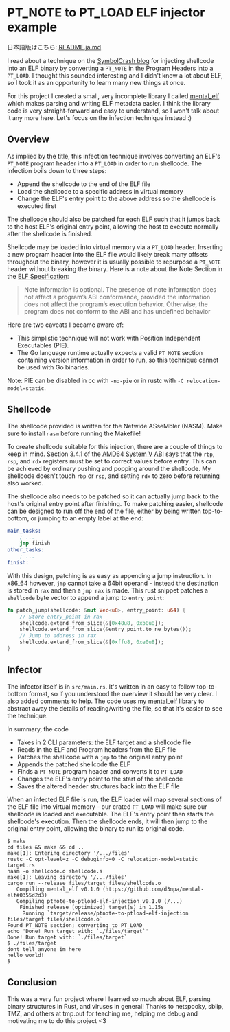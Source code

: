 # PT_NOTE to PT_LOAD ELF injector example

日本語版はこちら: [README.ja.md](README.ja.md)

I read about a technique on the [SymbolCrash blog](https://www.symbolcrash.com/2019/03/27/pt_note-to-pt_load-injection-in-elf/) for injecting shellcode into an ELF binary by converting a `PT_NOTE` in the Program Headers into a `PT_LOAD`. I thought this sounded interesting and I didn't know a lot about ELF, so I took it as an opportunity to learn many new things at once.

For this project I created a small, very incomplete library I called [mental_elf](https://github.com/d3npa/mental-elf) which makes parsing and writing ELF metadata easier. I think the library code is very straight-forward and easy to understand, so I won't talk about it any more here. Let's focus on the infection technique instead :)

## Overview

As implied by the title, this infection technique involves converting an ELF's `PT_NOTE` program header into a `PT_LOAD` in order to run shellcode. The infection boils down to three steps:

- Append the shellcode to the end of the ELF file
- Load the shellcode to a specific address in virtual memory 
- Change the ELF's entry point to the above address so the shellcode is executed first

The shellcode should also be patched for each ELF such that it jumps back to the host ELF's original entry point, allowing the host to execute normally after the shellcode is finished. 

Shellcode may be loaded into virtual memory via a `PT_LOAD` header. Inserting a new program header into the ELF file would likely break many offsets throughout the binary, however it is usually possible to repurpose a `PT_NOTE` header without breaking the binary. Here is a note about the Note Section in the [ELF Specification](http://www.skyfree.org/linux/references/ELF_Format.pdf):

> Note information is optional.  The presence of note information does not affect a program’s ABI conformance, provided the information does not affect the program’s execution behavior.  Otherwise, the program does not conform to the ABI and has undefined behavior

Here are two caveats I became aware of:

- This simplistic technique will not work with Position Independent Executables (PIE). 
- The Go language runtime actually expects a valid `PT_NOTE` section containing version information in order to run, so this technique cannot be used with Go binaries.

Note: PIE can be disabled in cc with `-no-pie` or in rustc with `-C relocation-model=static`.

## Shellcode

The shellcode provided is written for the Netwide ASseMbler (NASM). Make sure to install `nasm` before running the Makefile! 

To create shellcode suitable for this injection, there are a couple of things to keep in mind. Section 3.4.1 of the [AMD64 System V ABI](https://refspecs.linuxfoundation.org/elf/x86_64-abi-0.95.pdf) says that the `rbp`, `rsp`, and `rdx` registers must be set to correct values before entry. This can be achieved by ordinary pushing and popping around the shellcode. My shellcode doesn't touch `rbp` or `rsp`, and setting `rdx` to zero before returning also worked.

The shellcode also needs to be patched so it can actually jump back to the host's original entry point after finishing. To make patching easier, shellcode can be designed to run off the end of the file, either by being written top-to-bottom, or jumping to an empty label at the end:

```nasm
main_tasks:
    ; ...
    jmp finish
other_tasks:
    ; ...
finish:
```

With this design, patching is as easy as appending a jump instruction. In x86_64 however, `jmp` cannot take a 64bit operand - instead the destination is stored in `rax` and then a `jmp rax` is made. This rust snippet patches a `shellcode` byte vector to append a jump to `entry_point`:

```rust
fn patch_jump(shellcode: &mut Vec<u8>, entry_point: u64) {
    // Store entry_point in rax
    shellcode.extend_from_slice(&[0x48u8, 0xb8u8]);
    shellcode.extend_from_slice(&entry_point.to_ne_bytes());
    // Jump to address in rax
    shellcode.extend_from_slice(&[0xffu8, 0xe0u8]);
}
```

## Infector

The infector itself is in `src/main.rs`. It's written in an easy to follow top-to-bottom format, so if you understood the overview it should be very clear. I also added comments to help. The code uses my [mental_elf](https://github.com/d3npa/mental-elf) library to abstract away the details of reading/writing the file, so that it's easier to see the technique.

In summary, the code

- Takes in 2 CLI parameters: the ELF target and a shellcode file
- Reads in the ELF and Program headers from the ELF file
- Patches the shellcode with a `jmp` to the original entry point
- Appends the patched shellcode the ELF
- Finds a `PT_NOTE` program header and converts it to `PT_LOAD`
- Changes the ELF's entry point to the start of the shellcode
- Saves the altered header structures back into the ELF file

When an infected ELF file is run, the ELF loader will map several sections of the ELF file into virtual memory - our crated `PT_LOAD` will make sure our shellcode is loaded and executable. The ELF's entry point then starts the shellcode's execution. Then the shellcode ends, it will then jump to the original entry point, allowing the binary to run its original code.

```
$ make
cd files && make && cd ..
make[1]: Entering directory '/.../files'
rustc -C opt-level=z -C debuginfo=0 -C relocation-model=static target.rs
nasm -o shellcode.o shellcode.s
make[1]: Leaving directory '/.../files'
cargo run --release files/target files/shellcode.o
   Compiling mental_elf v0.1.0 (https://github.com/d3npa/mental-elf#0355d2d3)
   Compiling ptnote-to-ptload-elf-injection v0.1.0 (/...)
    Finished release [optimized] target(s) in 1.15s
     Running `target/release/ptnote-to-ptload-elf-injection files/target files/shellcode.o`
Found PT_NOTE section; converting to PT_LOAD
echo 'Done! Run target with: `./files/target`'
Done! Run target with: `./files/target`
$ ./files/target
dont tell anyone im here
hello world!
$
```

## Conclusion

This was a very fun project where I learned so much about ELF, parsing binary structures in Rust, and viruses in general! Thanks to netspooky, sblip, TMZ, and others at tmp.out for teaching me, helping me debug and motivating me to do this project <3